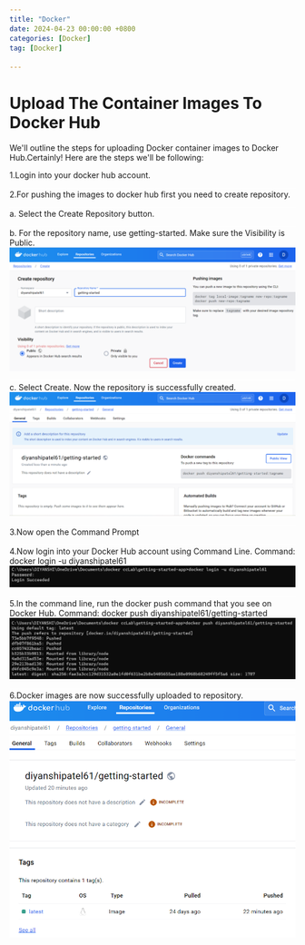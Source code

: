 ```yaml
---
title: "Docker"
date: 2024-04-23 00:00:00 +0800
categories: [Docker]
tag: [Docker]

---
```


# Upload The Container Images To Docker Hub

We'll outline the steps for uploading Docker container images to Docker Hub.Certainly! Here are the steps we'll be following:

1.Login into your docker hub account.
![alt text](/images/7.png )
2.For pushing the images to docker hub first you need to create repository.
![alt text](/images/7.png )
    a. Select the Create Repository button.
    ![alt text](/images/7.png )
    b. For the repository name, use getting-started. Make sure the Visibility is Public.
    ![Create Repository](/images/2.png )
    ![alt text](/images/7.png )
    c. Select Create. Now the repository is successfully created.
    ![Repository created](/images/6.png )
![alt text](/images/7.png )
3.Now open the Command Prompt
![alt text](/images/7.png )
4.Now login into your Docker Hub account using Command Line.
Command: docker login -u diyanshipatel61
![Login in Docker Hub](/images/3.png )
![alt text](/images/7.png )
5.In the command line, run the docker push command that you see on Docker Hub.
Command: docker push diyanshipatel61/getting-started
![Push Images](/images/5.png )
![alt text](/images/7.png )
6.Docker images are now successfully uploaded to repository.
![Images](/images/4.png )





    



